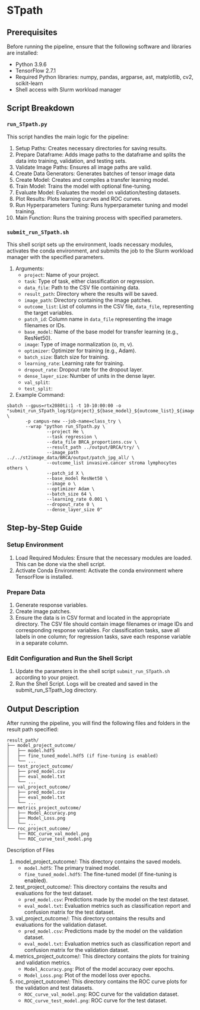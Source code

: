 # STpath
## Prerequisites
Before running the pipeline, ensure that the following software and libraries are installed:
   - Python 3.9.6
   - TensorFlow 2.7.1
   - Required Python libraries: numpy, pandas, argparse, ast, matplotlib, cv2, scikit-learn
   - Shell access with Slurm workload manager

## Script Breakdown
### `run_STpath.py`
This script handles the main logic for the pipeline:
1. Setup Paths: Creates necessary directories for saving results.
2. Prepare Dataframe: Adds image paths to the dataframe and splits the data into training, validation, and testing sets.
3. Validate Image Paths: Ensures all image paths are valid.
4. Create Data Generators: Generates batches of tensor image data
5. Create Model: Creates and compiles a transfer learning model.
6. Train Model: Trains the model with optional fine-tuning.
7. Evaluate Model: Evaluates the model on validation/testing datasets.
8. Plot Results: Plots learning curves and ROC curves.
9. Run Hyperparameters Tuning: Runs hyperparameter tuning and model training.
10. Main Function: Runs the training process with specified parameters.

### `submit_run_STpath.sh`
This shell script sets up the environment, loads necessary modules, activates the conda environment, and submits the job to the Slurm workload manager with the specified parameters.
1. Arguments:
   - `project`: Name of your project.
   - `task`: Type of task, either classification or regression.
   - `data_file`: Path to the CSV file containing data.
   - `result_path`: Directory where the results will be saved.
   - `image_path`: Directory containing the image patches.
   - `outcome_list`: List of columns in the CSV file, `data_file`, representing the target variables.
   - `patch_id`: Column name in `data_file` representing the image filenames or IDs.
   - `base_model`: Name of the base model for transfer learning (e.g., ResNet50).
   - `image`: Type of image normalization (o, m, v).
   - `optimizer`: Optimizer for training (e.g., Adam).
   - `batch_size`: Batch size for training.
   - `learning_rate`: Learning rate for training.
   - `dropout_rate`: Dropout rate for the dropout layer.
   - `dense_layer_size`: Number of units in the dense layer.
   - `val_split`:
   - `test_split`:
2. Example Command:
```
sbatch --gpus=rtx2080ti:1 -t 10-10:00:00 -o "submit_run_STpath_log/${project}_${base_model}_${outcome_list}_${image}_${optimizer}_${batch_size}_${learning_rate}_${dropout_rate}_${dense_layer_size}.log" \
       -p campus-new --job-name=class_try \
       --wrap "python run_STpath.py \
               --project He \
               --task regression \
               --data_file BRCA_proportions.csv \
               --result_path ../output/BRCA/try/ \
               --image_path ../../st2image_data/BRCA/output/patch_jpg_all/ \
               --outcome_list invasive.cancer stroma lymphocytes others \
               --patch_id X \
               --base_model ResNet50 \
               --image o \
               --optimizer Adam \
               --batch_size 64 \
               --learning_rate 0.001 \
               --dropout_rate 0 \
               --dense_layer_size 0"
```

## Step-by-Step Guide
### Setup Environment
1. Load Required Modules: Ensure that the necessary modules are loaded. This can be done via the shell script.
2. Activate Conda Environment: Activate the conda environment where TensorFlow is installed.
### Prepare Data
1. Generate response variables.
2. Create image patches.
3. Ensure the data is in CSV format and located in the appropriate directory. The CSV file should contain image filenames or image IDs and corresponding response variables. For classification tasks, save all labels in one column; for regression tasks, save each response variable in a separate column.
### Edit Configuration and Run the Shell Script
1. Update the parameters in the shell script `submit_run_STpath.sh` according to your project.
2. Run the Shell Script. Logs will be created and saved in the submit_run_STpath_log directory.

## Output Description
After running the pipeline, you will find the following files and folders in the result path specified:
```
result_path/
├── model_project_outcome/
│   ├── model.hdf5
│   ├── fine_tuned_model.hdf5 (if fine-tuning is enabled)
│   └── ...
├── test_project_outcome/
│   ├── pred_model.csv
│   ├── eval_model.txt
│   └── ...
├── val_project_outcome/
│   ├── pred_model.csv
│   ├── eval_model.txt
│   └── ...
├── metrics_project_outcome/
│   ├── Model_Accuracy.png
│   ├── Model_Loss.png
│   └── ...
└── roc_project_outcome/
    ├── ROC_curve_val_model.png
    └── ROC_curve_test_model.png
```
Description of Files
1. model_project_outcome/: This directory contains the saved models.
   - `model.hdf5`: The primary trained model.
   - `fine_tuned_model.hdf5`: The fine-tuned model (if fine-tuning is enabled).
2. test_project_outcome/: This directory contains the results and evaluations for the test dataset.
   - `pred_model.csv`: Predictions made by the model on the test dataset.
   - `eval_model.txt`: Evaluation metrics such as classification report and confusion matrix for the test dataset.
3. val_project_outcome/: This directory contains the results and evaluations for the validation dataset.
   - `pred_model.csv`: Predictions made by the model on the validation dataset.
   - `eval_model.txt`: Evaluation metrics such as classification report and confusion matrix for the validation dataset.
4. metrics_project_outcome/: This directory contains the plots for training and validation metrics.
   - `Model_Accuracy.png`: Plot of the model accuracy over epochs.
   - `Model_Loss.png`: Plot of the model loss over epochs.
5. roc_project_outcome/: This directory contains the ROC curve plots for the validation and test datasets.
   - `ROC_curve_val_model.png`: ROC curve for the validation dataset.
   - `ROC_curve_test_model.png`: ROC curve for the test dataset.









